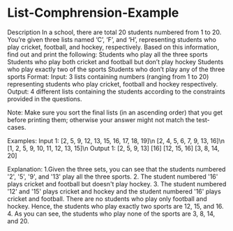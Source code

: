 # List-Comphrension-Example

Description
In a school, there are total 20 students numbered from 1 to 20. You’re given three lists named ‘C’, ‘F’, and ‘H’, representing students who play cricket, football, and hockey, respectively. Based on this information, find out and print the following: 
Students who play all the three sports
Students who play both cricket and football but don’t play hockey
Students who play exactly two of the sports
Students who don’t play any of the three sports
Format:
Input:
3 lists containing numbers (ranging from 1 to 20) representing students who play cricket, football and hockey respectively.
Output:
4 different lists containing the students according to the constraints provided in the questions.

Note: Make sure you sort the final lists (in an ascending order) that you get before printing them; otherwise your answer might not match the test-cases.

Examples:
Input 1:
[2, 5, 9, 12, 13, 15, 16, 17, 18, 19]\n
[2, 4, 5, 6, 7, 9, 13, 16]\n
[1, 2, 5, 9, 10, 11, 12, 13, 15]\n
Output 1:
[2, 5, 9, 13]
[16]
[12, 15, 16]
[3, 8, 14, 20]

Explanation:
1.Given the three sets, you can see that the students numbered '2', '5', '9', and '13' play all the three sports. 
2. The student numbered '16' plays cricket and football but doesn't play hockey. 
3. The student numbered '12' and '15' plays cricket and hockey and the student numbered '16' plays cricket and football. There are no students who play only football and hockey. Hence, the students who play exactly two sports are 12, 15, and 16.
4. As you can see, the students who play none of the sports are 3, 8, 14, and 20.
